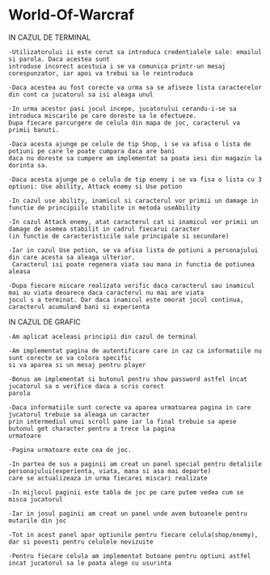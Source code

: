 # World-Of-Warcraf

IN CAZUL DE TERMINAL

    -Utilizatorului ii este cerut sa introduca credentialele sale: emailul si parola. Daca acestea sunt
    introduse incorect acestuia i se va comunica printr-un mesaj corespunzator, iar apoi va trebui sa le reintroduca

    -Daca acestea au fost corecte va urma sa se afiseze lista caracterelor din cont ca jucatorul sa isi aleaga unul

    -In urma acestor pasi jocul incepe, jucatorului cerandu-i-se sa introduca miscarile pe care doreste sa le efectueze.
    Dupa fiecare parcurgere de celula din mapa de joc, caracterul va primii banuti.

    -Daca acesta ajunge pe celule de tip Shop, i se va afisa o lista de potiuni pe care le poate cumpara daca are bani
    daca nu doreste sa cumpere am implementat sa poata iesi din magazin la dorinta sa.

    -Daca acesta ajunge pe o celula de tip enemy i se va fisa o lista cu 3 optiuni: Use ability, Attack enemy si Use potion

    -In cazul use ability, inamicul si caracterul vor primii un damage in functie de principiile stabilite in metoda useAbility

    -In cazul Attack enemy, atat caracterul cat si inamicul vor primii un damage de asemea stabilit in cadrul fiecarui caracter
    (in functie de caracteristicile sale principale si secundare)

    -Iar in cazul Use potion, se va afisa lista de potiuni a personajului din care acesta sa aleaga ulterior.
     Caracterul isi poate regenera viata sau mana in functia de potiunea aleasa

    -Dupa fiecare miscare realizata verific daca caracterul sau inamicul mai au viata deoarece daca caracterul nu mai are viata
    jocul s a terminat. Dar daca inamicul este omorat jocul continua, caracterul acumuland bani si experienta

IN CAZUL DE GRAFIC

    -Am aplicat aceleasi principii din cazul de terminal

    -Am implementat pagina de autentificare care in caz ca informatiile nu sunt corecte se va colora specific
    si va aparea si un mesaj pentru player

    -Bonus am implementat si butonul pentru show password astfel incat jucatorul sa o verifice daca a scris corect
    parola

    -Daca informatiile sunt corecte va aparea urmatoarea pagina in care jucatorul trebuie sa aleaga un caracter
    prin intermediul unui scroll pane iar la final trebuie sa apese butonul get character pentru a trece la pagina
    urmatoare

    -Pagina urmatoare este cea de joc.

    -In partea de sus a paginii am creat un panel special pentru detaliile personajului(experienta, viata, mana si asa mai departe)
    care se actualizeaza in urma fiecarei miscari realizate

    -In mijlocul paginii este tabla de joc pe care putem vedea cum se misca jucatorul

    -Iar in josul paginii am creat un panel unde avem butoanele pentru mutarile din joc

    -Tot in acest panel apar optiunile pentru fiecare celula(shop/enemy), dar si povesti pentru celulele nevizuite

    -Pentru fiecare celula am implementat butoane pentru optiuni astfel incat jucatorul sa le poata alege cu usurinta
